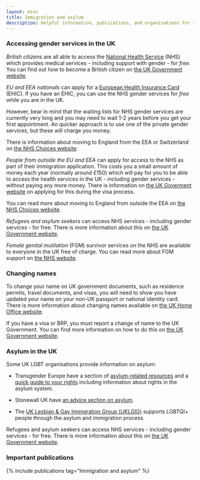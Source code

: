 ```yaml
---
layout: misc
title: Immigration and asylum
description: Helpful information, publications, and organisations for trans, non-binary, and gender non-conforming people immigrating to, studying in, or visiting the UK
---
```


### Accessing gender services in the UK

*British citizens* are all able to access the [National Health Service](https://en.wikipedia.org/wiki/National_Health_Service) (NHS) which provides medical services - including support with gender - for *free*. You can find out how to become a British citizen on [the UK Government website](https://www.gov.uk/becoming-a-british-citizen).

*EU and EEA nationals* can apply for a [European Health Insurance Card](http://ec.europa.eu/social/main.jsp?catId=559) (EHIC). If you have an EHIC, you can use the NHS gender services for *free* while you are in the UK.

However, bear in mind that the waiting lists for NHS gender services are currently very long and you may need to wait 1-2 years before you get your first appointment. An quicker approach is to use one of the private gender services, but these will charge you money.

There is information about moving to England from the EEA or Switzerland on [the NHS Choices website](https://www.nhs.uk/nhsengland/aboutnhsservices/uk-visitors/moving-to-england/pages/moving-to-england-from-the-eea.aspx).

*People from outside the EU and EEA* can apply for access to the NHS as part of their immigration application. This costs you a small amount of money each year (normally around £150) which will pay for you to be able to access the health services in the UK - including gender services - without paying any more money. There is information on [the UK Goverment website](https://www.gov.uk/healthcare-immigration-application) on applying for this during the visa process.

You can read more about moving to England from outside the EEA on [the NHS Choices website](https://www.nhs.uk/NHSEngland/AboutNHSservices/uk-visitors/moving-to-england/Pages/moving-from-outside-the-eea.aspx).

*Refugees and asylum seekers* can access NHS services - including gender services - for free. There is more information about this on [the UK Government website](https://www.gov.uk/guidance/nhs-entitlements-migrant-health-guide).

*Female genital mutilation* (FGM) survivor services on the NHS are available to everyone in the UK free of charge. You can read more about FGM support on [the NHS website](https://www.nhs.uk/conditions/female-genital-mutilation-fgm/).

### Changing names

To change your name on UK government documents, such as residence permits, travel documents, and visas, you will need to show you have updated your name on your  non-UK passport or national identity card. There is more information about changing names available on [the UK Home Office website](https://assets.publishing.service.gov.uk/government/uploads/system/uploads/attachment_data/file/550968/Home_Office_Use_and_Change_of_Names_revision_060916.pdf).

If you have a visa or BRP, you must report a change of name to the UK Government. You can find more information on how to do this on [the UK Government website](https://www.gov.uk/change-circumstances-visa-brp).

### Asylum in the UK

Some UK LGBT organisations provide information on asylum:

- Transgender Europe have a section of [asylum-related resources](https://tgeu.org/issues/asylum/) and a [quick guide to your rights](https://tgeu.org/wp-content/uploads/2015/07/TGEUs-Know-your-Rights-Guide-for-Trans-People-in-the-EU.pdf) including information about rights in the asylum system.

- Stonewall UK have [an advice section on asylum](https://www.stonewall.org.uk/help-advice/asylum).

- The [UK Lesbian & Gay Immigration Group (UKLGIG)](https://uklgig.org.uk) supports LGBTQI+ people through the asylum and immigration process.

Refugees and asylum seekers can access NHS services - including gender services - for free. There is more information about this on [the UK Government website](https://www.gov.uk/guidance/nhs-entitlements-migrant-health-guide).

### Important publications

{% include publications tag="Immigration and asylum" %}
